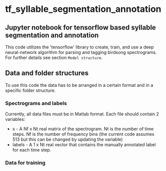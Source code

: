 # tf_syllable_segmentation_annotation
## Jupyter notebook for tensorflow based syllable segmentation and annotation
This code utilizes the 'tensorflow' library to create, train, and use a deep neural-network algorithm for parsing and tagging birdsong spectrograms. For further details see section `Model structure`.
## Data and folder structures
To use this code the data has to be arranged in a certain format and in a specific folder structure.
### Spectrograms and labels
Currently, all data files must be in Matlab format. Each file should contain 2 variables:
* s - A Nf x Nt real matrix of the spectrogram. Nt is the number of time steps. Nf is the number of frequency bins (the current code assumes 513 but this can be changed by updating the variable)
* labels - A 1 x Nt real vector that contains the manually annotated label for each time step.
### Data for training
